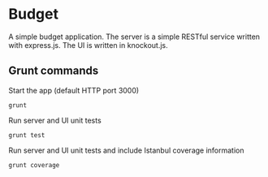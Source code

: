 Budget
======

A simple budget application. The server is a simple RESTful service written with express.js. The UI is written in knockout.js.

Grunt commands
--------------

Start the app (default HTTP port 3000)

    grunt

Run server and UI unit tests

    grunt test

Run server and UI unit tests and include Istanbul coverage information

    grunt coverage
